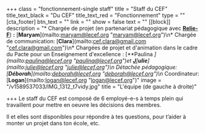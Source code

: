 +++
class = "fonctionnement-single staff"
title = "Staff du CEF"
title_text_black = "Du CEF"
title_text_red = "Fonctionnement"
type = ""
[cta_footer]
btn_text = ""
link = ""
show = false
text = ""
[[block]]
description = "* Chargée de projet (en partenariat pédagogique avec [**Relie-F**](http://relie-f.be/)) **:** [**Maryam**](mailto:maryam@lecef.org \"maryam@lecef.org\")\n* Chargée de communication: [**Clara**](mailto:cef.clara@gmail.com \"cef.clara@gmail.com\")\n* Chargées de projet et d'animation dans le cadre du Pacte pour un Enseignement d'excellence : [**Paulina **](mailto:paulina@lecef.org \"paulina@lecef.org\")et [**J**]()[**ulie**](mailto:julie@lecef.org \"julie@lecef.org\")\n* Détachée pédagogique: [**Déborah**](mailto:deborah@lecef.org \"deborah@lecef.org\")\n* Coordinateur: [**Logan**](mailto:logan@lecef.org \"logan@lecef.org\")"
image = "/v1589537033/IMG_1312_t7vidy.jpg"
title = "L'équipe (de gauche à droite)"

+++
Le staff du CEF est composé de 6 employé-e-s à temps plein qui travaillent pour mettre en oeuvre les décisions des membres. 

Il et elles sont disponibles pour répondre à tes questions, pour t’aider à monter un projet dans ton école, etc.